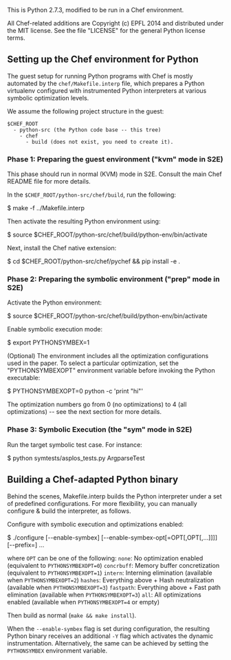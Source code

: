 This is Python 2.7.3, modified to be run in a Chef environment.

All Chef-related additions are Copyright (c) EPFL 2014 and distributed under the MIT license.  See the file "LICENSE" for the general Python license terms.
  

## Setting up the Chef environment for Python

The guest setup for running Python programs with Chef is mostly automated by the ``chef/Makefile.interp`` file, which prepares a Python virtualenv configured with instrumented Python interpreters at various symbolic optimization levels.

We assume the following project structure in the guest:

    $CHEF_ROOT
      - python-src (the Python code base -- this tree)
        - chef
          - build (does not exist, you need to create it).


### Phase 1: Preparing the guest environment ("kvm" mode in S2E)

This phase should run in normal (KVM) mode in S2E. Consult the main Chef README file for more details.

In the ``$CHEF_ROOT/python-src/chef/build``, run the following:

  $ make -f ../Makefile.interp

Then activate the resulting Python environment using:

  $ source $CHEF_ROOT/python-src/chef/build/python-env/bin/activate

Next, install the Chef native extension:

  $ cd $CHEF_ROOT/python-src/chef/pychef && pip install -e .


### Phase 2: Preparing the symbolic environment ("prep" mode in S2E)

Activate the Python environment:

  $ source $CHEF_ROOT/python-src/chef/build/python-env/bin/activate

Enable symbolic execution mode:

  $ export PYTHONSYMBEX=1

(Optional) The environment includes all the optimization configurations used in the paper.  To select a particular optimization, set the "PYTHONSYMBEXOPT" environment variable before invoking the Python executable:

  $ PYTHONSYMBEXOPT=0 python -c 'print "hi"'

The optimization numbers go from 0 (no optimizations) to 4 (all optimizations) -- see the next section for more details.


### Phase 3: Symbolic Execution (the "sym" mode in S2E)

Run the target symbolic test case. For instance:

  $ python symtests/asplos_tests.py ArgparseTest


## Building a Chef-adapted Python binary

Behind the scenes, Makefile.interp builds the Python interpreter under a set of predefined configurations.  For more flexibility, you can manually configure & build the interpreter, as follows.

Configure with symbolic execution and optimizations enabled:

  $ ./configure [--enable-symbex] [--enable-symbex-opt[=OPT[,OPT[,...]]]] [--prefix=<path>] ...

where ``OPT`` can be one of the following:
  ``none``: No optimization enabled (equivalent to ``PYTHONSYMBEXOPT=0``)
  ``concrbuff``: Memory buffer concretization (equivalent to ``PYTHONSYMBEXOPT=1``)
  ``intern``: Interning elimination (available when ``PYTHONSYMBEXOPT=2``)
  ``hashes``: Everything above + Hash neutralization (available when ``PYTHONSYMBEXOPT=3``)
  ``fastpath``: Everything above + Fast path elimination (available when ``PYTHONSYMBEXOPT=3``)
  ``all``: All optimizations enabled (available when ``PYTHONSYMBEXOPT=4`` or empty)

Then build as normal (``make && make install``).

When the ``--enable-symbex`` flag is set during configuration, the resulting Python binary receives an additional ``-Y`` flag which activates the dynamic instrumentation.  Alternatively, the same can be achieved by setting the ``PYTHONSYMBEX`` environment variable.
